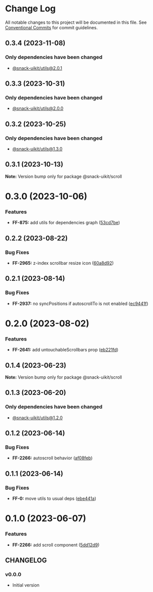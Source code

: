 # Change Log

All notable changes to this project will be documented in this file.
See [Conventional Commits](https://conventionalcommits.org) for commit guidelines.

## 0.3.4 (2023-11-08)

### Only dependencies have been changed
* [@snack-uikit/utils@2.0.1](https://github.com/cloud-ru-tech/snack-uikit/blob/master/packages/utils/CHANGELOG.md)





## 0.3.3 (2023-10-31)

### Only dependencies have been changed
* [@snack-uikit/utils@2.0.0](https://github.com/cloud-ru-tech/snack-uikit/blob/master/packages/utils/CHANGELOG.md)





## 0.3.2 (2023-10-25)

### Only dependencies have been changed
* [@snack-uikit/utils@1.3.0](https://github.com/cloud-ru-tech/snack-uikit/blob/master/packages/utils/CHANGELOG.md)





## 0.3.1 (2023-10-13)

**Note:** Version bump only for package @snack-uikit/scroll





# 0.3.0 (2023-10-06)


### Features

* **FF-875:** add utils for dependencies graph ([53cd7be](https://github.com/cloud-ru-tech/snack-uikit/commit/53cd7be638f01e573cb52b2417a39f4df4f6089b))





## 0.2.2 (2023-08-22)


### Bug Fixes

* **FF-2965:** z-index scrollbar resize icon ([60a8d92](https://github.com/cloud-ru-tech/snack-uikit/commit/60a8d922d6cd43d6b02e9de1160bdbe16da2cb5f))





## 0.2.1 (2023-08-14)


### Bug Fixes

* **FF-2937:** no syncPositions if autoscrollTo is not enabled ([ec9441f](https://github.com/cloud-ru-tech/snack-uikit/commit/ec9441fabf0b9ed72b3cafd89bff27f9e3613272))





# 0.2.0 (2023-08-02)


### Features

* **FF-2641:** add untouchableScrollbars prop ([eb221fd](https://github.com/cloud-ru-tech/snack-uikit/commit/eb221fdfc16625fa0293c4e11e2c4229102ca354))





## 0.1.4 (2023-06-23)

**Note:** Version bump only for package @snack-uikit/scroll





## 0.1.3 (2023-06-20)

### Only dependencies have been changed
* [@snack-uikit/utils@1.2.0](https://github.com/cloud-ru-tech/snack-uikit/blob/master/packages/utils/CHANGELOG.md)





## 0.1.2 (2023-06-14)


### Bug Fixes

* **FF-2266:** autoscroll behavior ([af08feb](https://github.com/cloud-ru-tech/snack-uikit/commit/af08feb14adc2d70f54893e49cc3903e57485c6a))





## 0.1.1 (2023-06-14)


### Bug Fixes

* **FF-0:** move utils to usual deps ([ebe441a](https://github.com/cloud-ru-tech/snack-uikit/commit/ebe441ac398065cbe8523cbedd3df53176b9aea5))





# 0.1.0 (2023-06-07)


### Features

* **FF-2266:** add scroll component ([5dd12d9](https://github.com/cloud-ru-tech/snack-uikit/commit/5dd12d9bec61c3ac4c2d70eada92bb231f57dadc))





## CHANGELOG

### v0.0.0

- Initial version

